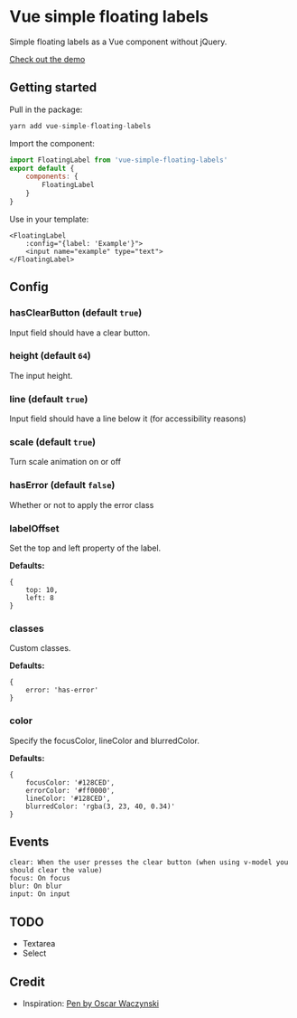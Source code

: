# Vue simple floating labels

Simple floating labels as a Vue component without jQuery.

[Check out the demo](https://sabatinomasala.github.io/vue-simple-floating-labels/)

## Getting started

Pull in the package:
``` js
yarn add vue-simple-floating-labels
```

Import the component:
```js
import FloatingLabel from 'vue-simple-floating-labels'
export default {
    components: {
        FloatingLabel
    }
}
```
Use in your template:
```vue
<FloatingLabel
    :config="{label: 'Example'}">
    <input name="example" type="text">
</FloatingLabel>
```

## Config

### hasClearButton (default `true`)
Input field should have a clear button.

### height (default `64`)
The input height.

### line (default `true`)
Input field should have a line below it (for accessibility reasons)

### scale (default `true`)
Turn scale animation on or off

### hasError (default `false`)
Whether or not to apply the error class

### labelOffset
Set the top and left property of the label.

**Defaults:**
```
{
    top: 10,
    left: 8
}
```
### classes
Custom classes.

**Defaults:**
```
{
    error: 'has-error'
}
```

### color
Specify the focusColor, lineColor and blurredColor.

**Defaults:**
```
{
    focusColor: '#128CED',
    errorColor: '#ff0000',
    lineColor: '#128CED',
    blurredColor: 'rgba(3, 23, 40, 0.34)'
}
```

## Events
```
clear: When the user presses the clear button (when using v-model you should clear the value)
focus: On focus
blur: On blur
input: On input
```

## TODO
* Textarea
* Select

## Credit

* Inspiration: [Pen by Oscar Waczynski](https://codepen.io/osifer/pen/eWvxzB)
